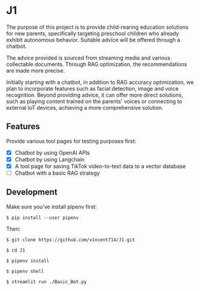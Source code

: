 # J1

The purpose of this project is to provide child-rearing education solutions for new parents, specifically targeting preschool children who already exhibit autonomous behavior. Suitable advice will be offered through a chatbot.

The advice provided is sourced from streaming media and various collectable documents. Through RAG optimization, the recommendations are made more precise.

Initially starting with a chatbot, in addition to RAG accuracy optimization, we plan to incorporate features such as facial detection, image and voice recognition. Beyond providing advice, it can offer more direct solutions, such as playing content trained on the parents' voices or connecting to external IoT devices, achieving a more comprehensive solution.

## Features

Provide various tool pages for testing purposes first:

- [x] Chatbot by using OpenAI APIs
- [x] Chatbot by using Langchain
- [x] A tool page for saving TikTok video-to-text data to a vector database
- [ ] Chatbot with a basic RAG strategy

## Development

Make sure you've install pipenv first:

```console
$ pip install --user pipenv
```

Then:

```console
$ git clone https://github.com/vincent714/J1.git

$ cd J1

$ pipenv install

$ pipenv shell

$ streamlit run ./Basic_Bot.py
```
